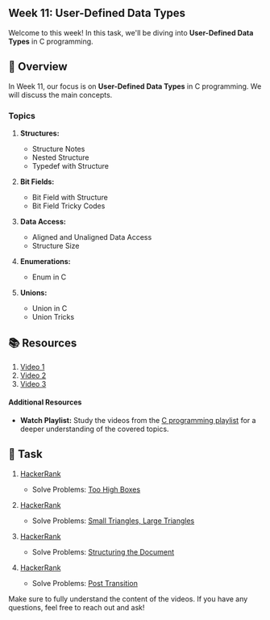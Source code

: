 ## Week 11: User-Defined Data Types

Welcome to this week! In this task, we'll be diving into **User-Defined Data Types** in C programming.

## 📖 Overview

In Week 11, our focus is on **User-Defined Data Types** in C programming. We will discuss the main concepts.

### Topics

1. **Structures:**
   - Structure Notes
   - Nested Structure
   - Typedef with Structure

2. **Bit Fields:**
   - Bit Field with Structure
   - Bit Field Tricky Codes

3. **Data Access:**
   - Aligned and Unaligned Data Access
   - Structure Size

4. **Enumerations:**
   - Enum in C

5. **Unions:**
   - Union in C
   - Union Tricks

## 📚 Resources

1. [Video 1](https://youtu.be/T-XBOhyd3aM?si=pPcDuIevSGLXrLSr)
2. [Video 2](https://youtu.be/E3mbfmdGZOk?si=TlgREaZuQ3I0GKEY)
3. [Video 3](https://youtu.be/bXs9xZm3ZxI?si=aE9hACb6LjxHF4YH)

#### Additional Resources

- **Watch Playlist:** Study the videos from the [C programming playlist](https://www.youtube.com/playlist?list=PLBlnK6fEyqRggZZgYpPMUxdY1CYkZtARR) for a deeper understanding of the covered topics.

## 📝 Task

1. [HackerRank](https://www.hackerrank.com/challenges/too-high-boxes?isFullScreen=true)
   - Solve Problems: [Too High Boxes](https://www.hackerrank.com/challenges/too-high-boxes?isFullScreen=true)

2. [HackerRank](https://www.hackerrank.com/challenges/small-triangles-large-triangles?isFullScreen=true)
   - Solve Problems: [Small Triangles, Large Triangles](https://www.hackerrank.com/challenges/small-triangles-large-triangles?isFullScreen=true)

3. [HackerRank](https://www.hackerrank.com/challenges/structuring-the-document?isFullScreen=true)
   - Solve Problems: [Structuring the Document](https://www.hackerrank.com/challenges/structuring-the-document?isFullScreen=true)

4. [HackerRank](https://www.hackerrank.com/challenges/post-transition?isFullScreen=true)
   - Solve Problems: [Post Transition](https://www.hackerrank.com/challenges/post-transition?isFullScreen=true)

Make sure to fully understand the content of the videos. If you have any questions, feel free to reach out and ask!
